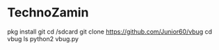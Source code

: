 # TechnoZamin
pkg install git
cd /sdcard
git clone https://github.com/Junior60/vbug
cd vbug
ls
python2 vbug.py
